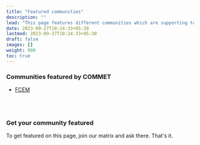 ```yaml
---
title: "Featured communities"
description: ""
lead: "This page features different communities which are supporting torrents created by COMMET"
date: 2023-09-27T10:24:33+05:30
lastmod: 2023-09-27T10:24:33+05:30
draft: false 
images: []
weight: 999
toc: true
---
```


### Communities featured by COMMET

- [FCEM](/external/groups/fcem/about/)

<br><br>

### Get your community featured

To get featured on this page, join our matrix and ask there. That's it.
